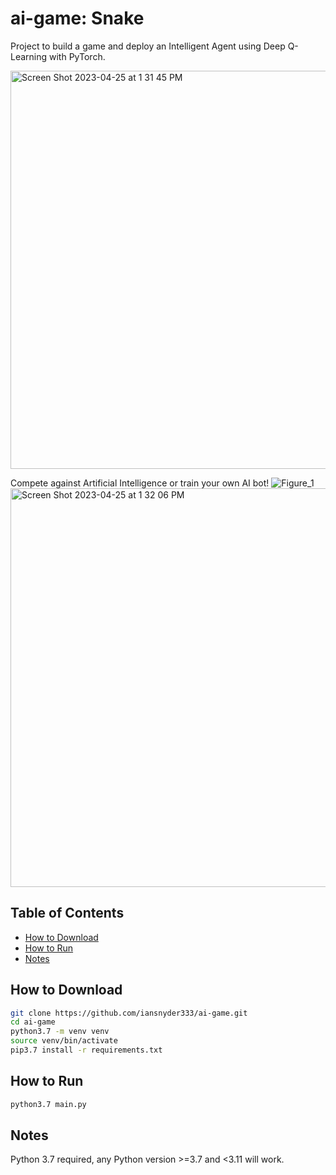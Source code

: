 # ai-game: Snake 
Project to build a game and deploy an Intelligent Agent using Deep Q-Learning with PyTorch. 

<img width="637" alt="Screen Shot 2023-04-25 at 1 31 45 PM" src="https://user-images.githubusercontent.com/58576523/234356873-50c87baf-2ce8-4b82-a105-712aa83f3496.png">

Compete against Artificial Intelligence or train your own AI bot!
![Figure_1](https://user-images.githubusercontent.com/58576523/234357297-9957f677-561e-43b2-b4ea-323fb311702e.png)
<img width="638" alt="Screen Shot 2023-04-25 at 1 32 06 PM" src="https://user-images.githubusercontent.com/58576523/234357444-894516fe-9bad-4cdc-9158-d1d6d9b842b1.png">


## Table of Contents
- [How to Download](#How-to-Download)
- [How to Run](#How-to-Run)
- [Notes](#Notes) 

## How to Download 
```sh
git clone https://github.com/iansnyder333/ai-game.git
cd ai-game
python3.7 -m venv venv
source venv/bin/activate
pip3.7 install -r requirements.txt
```

## How to Run 
```sh
python3.7 main.py
```



## Notes 
Python 3.7 required, any Python version >=3.7 and <3.11 will work.
